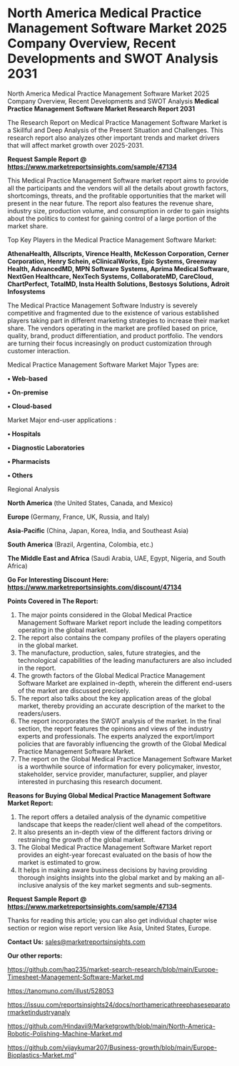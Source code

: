# North America Medical Practice Management Software Market 2025 Company Overview, Recent Developments and SWOT Analysis 2031

North America Medical Practice Management Software Market 2025 Company Overview, Recent Developments and SWOT Analysis 
<strong>Medical Practice Management Software Market Research Report 2031</strong>

The Research Report on Medical Practice Management Software Market is a Skillful and Deep Analysis of the Present Situation and Challenges. This research report also analyzes other important trends and market drivers that will affect market growth over 2025-2031.

<strong>Request Sample Report @ <a href=https://www.marketreportsinsights.com/sample/47134>https://www.marketreportsinsights.com/sample/47134</a></strong>

This Medical Practice Management Software market report aims to provide all the participants and the vendors will all the details about growth factors, shortcomings, threats, and the profitable opportunities that the market will present in the near future. The report also features the revenue share, industry size, production volume, and consumption in order to gain insights about the politics to contest for gaining control of a large portion of the market share.

Top Key Players in the Medical Practice Management Software Market:

<strong>AthenaHealth, Allscripts, Virence Health, McKesson Corporation, Cerner Corporation, Henry Schein, eClinicalWorks, Epic Systems, Greenway Health, AdvancedMD, MPN Software Systems, Aprima Medical Software, NextGen Healthcare, NexTech Systems, CollaborateMD, CareCloud, ChartPerfect, TotalMD, Insta Health Solutions, Bestosys Solutions, Adroit Infosystems</strong>

The Medical Practice Management Software Industry is severely competitive and fragmented due to the existence of various established players taking part in different marketing strategies to increase their market share. The vendors operating in the market are profiled based on price, quality, brand, product differentiation, and product portfolio. The vendors are turning their focus increasingly on product customization through customer interaction.

Medical Practice Management Software Market Major Types are:

<strong>•  Web-based

•  On-premise

•  Cloud-based</strong>

Market Major end-user applications :

<strong>•  Hospitals

•  Diagnostic Laboratories

•  Pharmacists

•  Others</strong>

Regional Analysis

</u><strong><b>North America</b></strong> (the United States, Canada, and Mexico)

<strong><b>Europe </b></strong>(Germany, France, UK, Russia, and Italy)

<strong><b>Asia-Pacific</b></strong> (China, Japan, Korea, India, and Southeast Asia)

<strong><b>South America</b></strong> (Brazil, Argentina, Colombia, etc.)

<strong><b>The Middle East and Africa</b></strong> (Saudi Arabia, UAE, Egypt, Nigeria, and South Africa)

<strong>Go For Interesting Discount Here: <a href=https://www.marketreportsinsights.com/discount/47134>https://www.marketreportsinsights.com/discount/47134</a></strong>

<strong>Points Covered in The Report:</strong>
<ol>
  <li>The major points considered in the Global Medical Practice Management Software Market report include the leading competitors operating in the global market.</li>
  <li>The report also contains the company profiles of the players operating in the global market.</li>
  <li>The manufacture, production, sales, future strategies, and the technological capabilities of the leading manufacturers are also included in the report.</li>
  <li>The growth factors of the Global Medical Practice Management Software Market are explained in-depth, wherein the different end-users of the market are discussed precisely.</li>
  <li>The report also talks about the key application areas of the global market, thereby providing an accurate description of the market to the readers/users.</li>
  <li>The report incorporates the SWOT analysis of the market. In the final section, the report features the opinions and views of the industry experts and professionals. The experts analyzed the export/import policies that are favorably influencing the growth of the Global Medical Practice Management Software Market.</li>
  <li>The report on the Global Medical Practice Management Software Market is a worthwhile source of information for every policymaker, investor, stakeholder, service provider, manufacturer, supplier, and player interested in purchasing this research document.</li>
</ol>
<strong>Reasons for Buying Global Medical Practice Management Software Market Report:</strong>

<ol>
  <li>The report offers a detailed analysis of the dynamic competitive landscape that keeps the reader/client well ahead of the competitors.</li>
  <li>It also presents an in-depth view of the different factors driving or restraining the growth of the global market.</li>
  <li>The Global Medical Practice Management Software Market report provides an eight-year forecast evaluated on the basis of how the market is estimated to grow.</li>
  <li>It helps in making aware business decisions by having providing thorough insights insights into the global market and by making an all-inclusive analysis of the key market segments and sub-segments.</li>
</ol>
<strong>Request Sample Report @ <a href=https://www.marketreportsinsights.com/sample/47134>https://www.marketreportsinsights.com/sample/47134</a></strong>


Thanks for reading this article; you can also get individual chapter wise section or region wise report version like Asia, United States, Europe.

<strong>Contact Us:</strong>
sales@marketreportsinsights.com

<strong>Our other reports:</strong>

<a href=https://github.com/haq235/market-search-research/blob/main/Europe-Timesheet-Management-Software-Market.md>https://github.com/haq235/market-search-research/blob/main/Europe-Timesheet-Management-Software-Market.md</a>

<a href=https://tanomuno.com/illust/528053>https://tanomuno.com/illust/528053</a>

<a href=https://issuu.com/reportsinsights24/docs/northamericathreephaseseparatormarketindustryanaly>https://issuu.com/reportsinsights24/docs/northamericathreephaseseparatormarketindustryanaly</a>

<a href=https://github.com/Hindavii9/Marketgrowth/blob/main/North-America-Robotic-Polishing-Machine-Market.md>https://github.com/Hindavii9/Marketgrowth/blob/main/North-America-Robotic-Polishing-Machine-Market.md</a>

<a href=https://github.com/vijaykumar207/Business-growth/blob/main/Europe-Bioplastics-Market.md>https://github.com/vijaykumar207/Business-growth/blob/main/Europe-Bioplastics-Market.md</a>"
